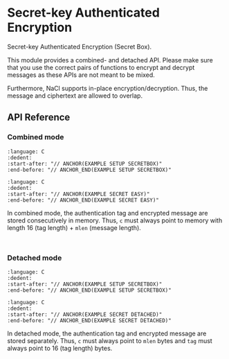 # Secret-key Authenticated Encryption

Secret-key Authenticated Encryption (Secret Box).

This module provides a combined- and detached API.
Please make sure that you use the correct pairs of functions to encrypt and decrypt messages as these APIs are not meant to be mixed.

Furthermore, NaCl supports in-place encryption/decryption.
Thus, the message and ciphertext are allowed to overlap.

## API Reference

### Combined mode

```{literalinclude} ../../../../../tests/nacl.cc
:language: C
:dedent:
:start-after: "// ANCHOR(EXAMPLE SETUP SECRETBOX)"
:end-before: "// ANCHOR_END(EXAMPLE SETUP SECRETBOX)"
```

```{literalinclude} ../../../../../tests/nacl.cc
:language: C
:dedent:
:start-after: "// ANCHOR(EXAMPLE SECRET EASY)"
:end-before: "// ANCHOR_END(EXAMPLE SECRET EASY)"
```

In combined mode, the authentication tag and encrypted message are stored consecutively in memory.
Thus, `c` must always point to memory with length 16 (tag length) + `mlen` (message length).

```{doxygenfunction} Hacl_NaCl_crypto_secretbox_easy
```

```{doxygenfunction} Hacl_NaCl_crypto_secretbox_open_easy
```

### Detached mode

```{literalinclude} ../../../../../tests/nacl.cc
:language: C
:dedent:
:start-after: "// ANCHOR(EXAMPLE SETUP SECRETBOX)"
:end-before: "// ANCHOR_END(EXAMPLE SETUP SECRETBOX)"
```

```{literalinclude} ../../../../../tests/nacl.cc
:language: C
:dedent:
:start-after: "// ANCHOR(EXAMPLE SECRET DETACHED)"
:end-before: "// ANCHOR_END(EXAMPLE SECRET DETACHED)"
```

In detached mode, the authentication tag and encrypted message are stored separately.
Thus, `c` must always point to `mlen` bytes and `tag` must always point to 16 (tag length) bytes.

```{doxygenfunction} Hacl_NaCl_crypto_secretbox_detached
```

```{doxygenfunction} Hacl_NaCl_crypto_secretbox_open_detached
```

